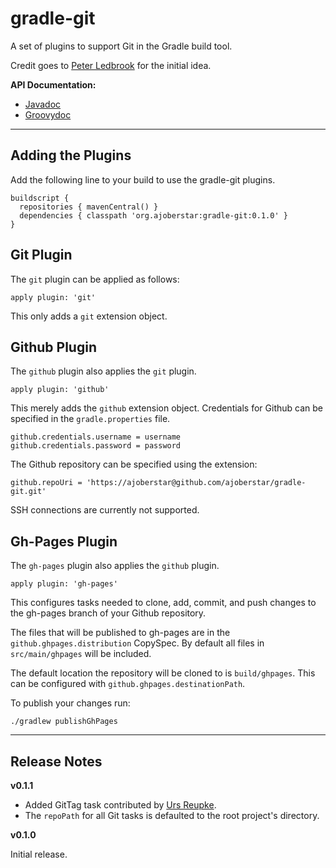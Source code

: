 # gradle-git

A set of plugins to support Git in the Gradle build tool.

Credit goes to [Peter Ledbrook](https://github.com/pledbrook) for the initial idea.

**API Documentation:**

* [Javadoc](http://ajoberstar.org/gradle-git/docs/javadoc)
* [Groovydoc](http://ajoberstar.org/gradle-git/docs/groovydoc)

---

## Adding the Plugins

Add the following line to your build to use the gradle-git plugins.

    buildscript {
      repositories { mavenCentral() }
      dependencies { classpath 'org.ajoberstar:gradle-git:0.1.0' }
    }

## Git Plugin

The `git` plugin can be applied as follows:

    apply plugin: 'git'

This only adds a `git` extension object.

## Github Plugin

The `github` plugin also applies the `git` plugin.

    apply plugin: 'github'

This merely adds the `github` extension object.  Credentials for
Github can be specified in the `gradle.properties` file.

    github.credentials.username = username
    github.credentials.password = password

The Github repository can be specified using the extension:

    github.repoUri = 'https://ajoberstar@github.com/ajoberstar/gradle-git.git'

SSH connections are currently not supported.

## Gh-Pages Plugin

The `gh-pages` plugin also applies the `github` plugin.

    apply plugin: 'gh-pages'

This configures tasks needed to clone, add, commit, and push changes to the gh-pages branch
of your Github repository.

The files that will be published to gh-pages are in the `github.ghpages.distribution` CopySpec.
By default all files in `src/main/ghpages` will be included.

The default location the repository will be cloned to is `build/ghpages`.  This can be configured
with `github.ghpages.destinationPath`.

To publish your changes run:

    ./gradlew publishGhPages

---

## Release Notes

**v0.1.1**

* Added GitTag task contributed by [Urs Reupke](https://github.com/UrsKR).
* The `repoPath` for all Git tasks is defaulted to the root project's directory.

**v0.1.0**

Initial release.
